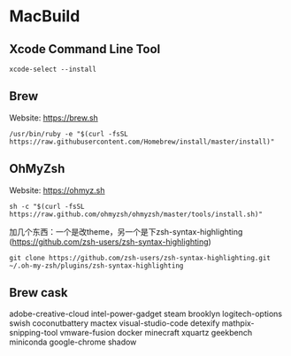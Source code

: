 # MacBuild

## Xcode Command Line Tool
```
xcode-select --install
```

## Brew
Website: https://brew.sh
```
/usr/bin/ruby -e "$(curl -fsSL https://raw.githubusercontent.com/Homebrew/install/master/install)"
```

## OhMyZsh
Website: https://ohmyz.sh
```
sh -c "$(curl -fsSL https://raw.github.com/ohmyzsh/ohmyzsh/master/tools/install.sh)"
```

加几个东西：一个是改theme，另一个是下zsh-syntax-highlighting (https://github.com/zsh-users/zsh-syntax-highlighting)
```
git clone https://github.com/zsh-users/zsh-syntax-highlighting.git ~/.oh-my-zsh/plugins/zsh-syntax-highlighting
```

## Brew cask
adobe-creative-cloud       intel-power-gadget         steam
brooklyn                   logitech-options           swish
coconutbattery             mactex                     visual-studio-code
detexify                   mathpix-snipping-tool      vmware-fusion
docker                     minecraft                  xquartz
geekbench                  miniconda
google-chrome              shadow
